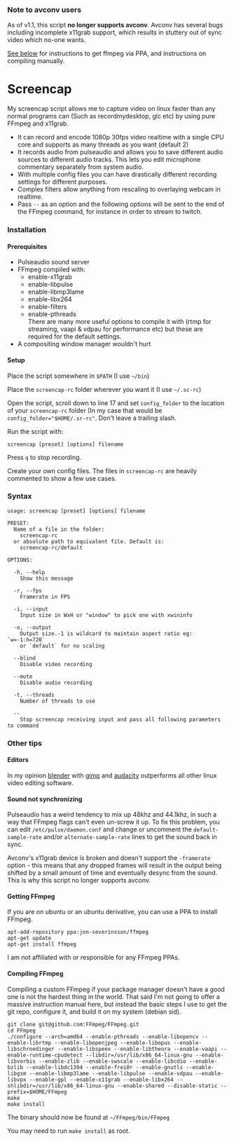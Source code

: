 ### Note to avconv users
As of v1.1, this script **no longer supports avconv**. Avconv has several bugs including incomplete x11grab support, which results in stuttery out of sync video which no-one wants.

[See below](#getting-ffmpeg) for instructions to get ffmpeg via PPA, and instructions on compiling manually.

# Screencap
My screencap script allows me to capture video on linux faster than any normal programs can (Such as recordmydesktop, glc etc) by using pure FFmpeg and x11grab.

* It can record and encode 1080p 30fps video realtime with a single CPU core and supports as many threads as you want (default 2)
* It records audio from pulseaudio and allows you to save different audio sources to different audio tracks. This lets you edit microphone commentary separately from system audio.
* With multiple config files you can have drastically different recording settings for different purposes.
* Complex filters allow anything from rescaling to overlaying webcam in realtime.
* Pass `--` as an option and the following options will be sent to the end of the FFmpeg command, for instance in order to stream to twitch.

### Installation
#### Prerequisites
* Pulseaudio sound server
* FFmpeg compiled with:
  * enable-x11grab
  * enable-libpulse
  * enable-libmp3lame
  * enable-libx264
  * enable-filters
  * enable-pthreads  
  There are many more useful options to compile it with (rtmp for streaming, vaapi & vdpau for performance etc) but these are required for the default settings.
* A compositing window manager wouldn't hurt

#### Setup
Place the script somewhere in `$PATH` (I use `~/bin`)

Place the `screencap-rc` folder wherever you want it (I use `~/.sc-rc`)

Open the script, scroll down to line 17 and set `config_folder` to the location of your `screencap-rc` folder (In my case that would be `config_folder="$HOME/.sr-rc"`. Don't leave a trailing slash.

Run the script with:

    screencap [preset] [options] filename

Press `q` to stop recording.

Create your own config files. The files in `screencap-rc` are heavily commented to show a few use cases.

### Syntax
    usage: screencap [preset] [options] filename

    PRESET:
      Name of a file in the folder:
        screencap-rc
      or absolute path to equivalent file. Default is:
        screencap-rc/default

    OPTIONS:

      -h, --help
        Show this message

      -r, --fps
        Framerate in FPS

      -i, --input
        Input size in WxH or "window" to pick one with xwininfo

      -o, --output
        Output size.-1 is wildcard to maintain aspect ratio eg: `w=-1:h=720`
        or `default` for no scaling

      --blind
        Disable video recording

      --mute
        Disable audio recording

      -t, --threads
        Number of threads to use

      --
        Stop screencap receiving input and pass all following parameters to command

### Other tips
#### Editors
In my opinion [blender](http://www.blender.org/) with [gimp](http://www.gimp.org/) and [audacity](http://audacity.sourceforge.net/) outperforms all other linux video editing software.

#### Sound not synchronizing
Pulseaudio has a weird tendency to mix up 48khz and 44.1khz, in such a way that FFmpeg flags can't even un-screw it up. To fix this problem, you can edit `/etc/pulse/daemon.conf` and change or uncomment the  `default-sample-rate` and/or `alternate-sample-rate` lines to get the sound back in sync.

Avconv's x11grab device is broken and doesn't support the `-framerate` option - this means that any dropped frames will result in the output being shifted by a small amount of time and eventually desync from the sound. This is why this script no longer supports avconv.


#### <a name="getting-ffmpeg"></a>Getting FFmpeg
If you are on ubuntu or an ubuntu derivative, you can use a PPA to install FFmpeg.

    apt-add-repository ppa:jon-severinsson/ffmpeg
    apt-get update
    apt-get install ffmpeg

I am not affiliated with or responsible for any FFmpeg PPAs.

#### Compiling FFmpeg
Compiling a custom FFmpeg if your package manager doesn't have a good one is not the hardest thing in the world. That said I'm not going to offer a massive instruction manual here, but instead the basic steps I use to get the git repo, configure it, and build it on my system (debian sid).

    git clone git@github.com:FFmpeg/FFmpeg.git
    cd FFmpeg
    ./configure --arch=amd64 --enable-pthreads --enable-libopencv --enable-librtmp --enable-libopenjpeg --enable-libopus --enable-libschroedinger --enable-libspeex --enable-libtheora --enable-vaapi --enable-runtime-cpudetect --libdir=/usr/lib/x86_64-linux-gnu --enable-libvorbis --enable-zlib --enable-swscale --enable-libcdio --enable-bzlib --enable-libdc1394 --enable-frei0r --enable-gnutls --enable-libgsm --enable-libmp3lame --enable-libpulse --enable-vdpau --enable-libvpx --enable-gpl --enable-x11grab --enable-libx264 --shlibdir=/usr/lib/x86_64-linux-gnu --enable-shared --disable-static --prefix=$HOME/FFmpeg
    make
    make install

The binary should now be found at `~/FFmpeg/bin/FFmpeg`

You may need to run `make install` as root.
